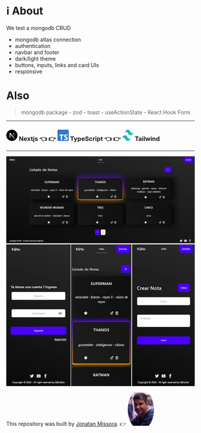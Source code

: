 # ℹ️ About 
We test a mongodb CRUD
  - mongodb atlas connection
  - authentication
  - navbar and footer
  - dark/light theme
  - buttons, inputs, links and card UIs
  - responsive

# Also
> mongodb package - zod - toast - useActionState - React Hook Form

****************************

### <img src="/public/nextjs-icon.svg" alt="nextjs image" width="30px" height="30px" /> Nextjs 👈 👉 <img src="/public/typescript-icon.svg" alt="typescript image" width="30px" height="30px" /> TypeScript 👈 👉 <img src="/public/tailwindcss-icon.svg" alt="tailwind image" width="30px" height="30px" /> Tailwind  

****************************

![alt text](/public/preview-desk.webp "preview image repository")
![alt text](/public/preview-mobil.webp "preview image repository")


This repository was built by [Jonatan Missora](https://github.com/jonatanjmissora).  👉  <img src="/public/avatar.png" width="70px" height="auto" alt="avatar image"/>
